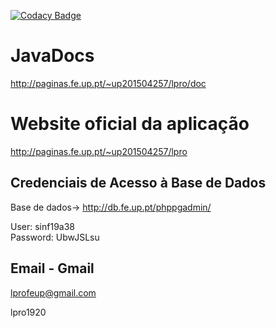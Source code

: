[![Codacy Badge](https://api.codacy.com/project/badge/Grade/dac159b8b5fa4824b80a0cd3984779be)](https://www.codacy.com/manual/Fabio-Morais/Warehouse-Manager?utm_source=github.com&amp;utm_medium=referral&amp;utm_content=Fabio-Morais/Warehouse-Manager&amp;utm_campaign=Badge_Grade)

# JavaDocs

http://paginas.fe.up.pt/~up201504257/lpro/doc

# Website oficial da aplicação

http://paginas.fe.up.pt/~up201504257/lpro


## Credenciais de Acesso à Base de Dados
Base de dados-> http://db.fe.up.pt/phppgadmin/
<br>

User: sinf19a38<br>
Password: UbwJSLsu

## Email - Gmail

lprofeup@gmail.com

lpro1920
